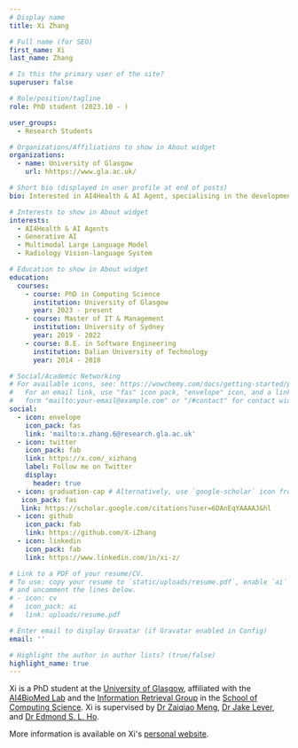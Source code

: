 ```yaml
---
# Display name
title: Xi Zhang

# Full name (for SEO)
first_name: Xi
last_name: Zhang

# Is this the primary user of the site?
superuser: false

# Role/position/tagline
role: PhD student (2023.10 - )

user_groups:
  - Research Students

# Organizations/Affiliations to show in About widget
organizations:
  - name: University of Glasgow
    url: hhttps://www.gla.ac.uk/

# Short bio (displayed in user profile at end of posts)
bio: Interested in AI4Health & AI Agent, specialising in the development of steerable radiology vision-language systems.

# Interests to show in About widget
interests:
  - AI4Health & AI Agents
  - Generative AI
  - Multimodal Large Language Model
  - Radiology Vision-language System

# Education to show in About widget
education:
  courses:
    - course: PhD in Computing Science
      institution: University of Glasgow
      year: 2023 - present
    - course: Master of IT & Management
      institution: University of Sydney
      year: 2019 - 2022
    - course: B.E. in Software Engineering
      institution: Dalian University of Technology
      year: 2014 - 2018

# Social/Academic Networking
# For available icons, see: https://wowchemy.com/docs/getting-started/page-builder/#icons
#   For an email link, use "fas" icon pack, "envelope" icon, and a link in the
#   form "mailto:your-email@example.com" or "/#contact" for contact widget.
social:
  - icon: envelope
    icon_pack: fas
    link: 'mailto:x.zhang.6@research.gla.ac.uk'
  - icon: twitter
    icon_pack: fab
    link: https://x.com/_xizhang
    label: Follow me on Twitter
    display:
      header: true
  - icon: graduation-cap # Alternatively, use `google-scholar` icon from `ai` icon pack
   icon_pack: fas
   link: https://scholar.google.com/citations?user=6DAnEqYAAAAJ&hl
  - icon: github
    icon_pack: fab
    link: https://github.com/X-iZhang
  - icon: linkedin
    icon_pack: fab
    link: https://www.linkedin.com/in/xi-z/

# Link to a PDF of your resume/CV.
# To use: copy your resume to `static/uploads/resume.pdf`, enable `ai` icons in `params.yaml`,
# and uncomment the lines below.
# - icon: cv
#   icon_pack: ai
#   link: uploads/resume.pdf

# Enter email to display Gravatar (if Gravatar enabled in Config)
email: ''

# Highlight the author in author lists? (true/false)
highlight_name: true
---
```

Xi is a PhD student at the [University of Glasgow](https://www.gla.ac.uk/), affiliated with the [AI4BioMed Lab](https://ai4biomed.org/) and the [Information Retrieval Group](https://www.gla.ac.uk/schools/computing/research/researchsections/ida-section/informationretrieval/) in the [School of Computing Science](https://www.gla.ac.uk/schools/computing/). Xi is supervised by [Dr Zaiqiao Meng](https://mengzaiqiao.github.io/), [Dr Jake Lever](https://jakelever.github.io/), and [Dr Edmond S. L. Ho](https://www.edho.net/).

More information is available on Xi's [personal website](https://x-izhang.github.io/).